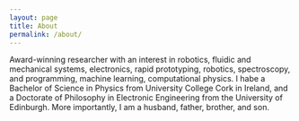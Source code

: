 ```yaml
---
layout: page
title: About
permalink: /about/
---
```


Award-winning researcher with an interest in robotics, fluidic and mechanical systems, electronics, rapid prototyping, robotics, spectroscopy, and programming, machine learning, computational physics.
I habe a Bachelor of Science in Physics from University College Cork in Ireland, and a Doctorate of Philosophy in Electronic Engineering from the University of Edinburgh.
More importantly, I am a husband, father, brother, and son.